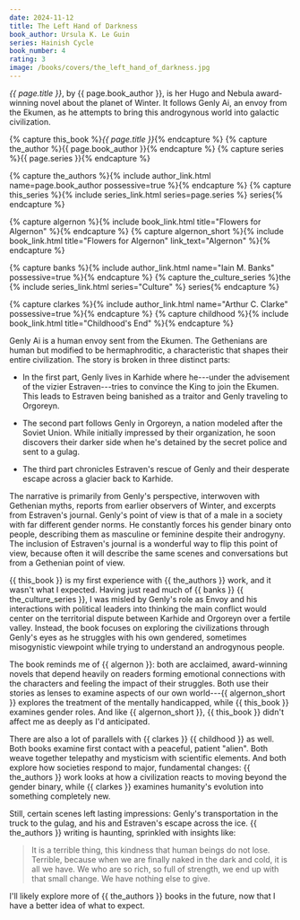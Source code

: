 ```yaml
---
date: 2024-11-12
title: The Left Hand of Darkness
book_author: Ursula K. Le Guin
series: Hainish Cycle
book_number: 4
rating: 3
image: /books/covers/the_left_hand_of_darkness.jpg
---
```


<cite class="book-title">{{ page.title }}</cite>, by <span
class="author-name">{{ page.book_author }}</span>, is her Hugo and Nebula
award-winning novel about the planet of Winter. It follows Genly Ai, an envoy
from the Ekumen, as he attempts to bring this androgynous world into galactic
civilization.

{% capture this_book %}<cite class="book-title">{{ page.title }}</cite>{% endcapture %}
{% capture the_author %}<span class="author-name">{{ page.book_author }}</span>{% endcapture %}
{% capture series %}<span class="book-series">{{ page.series }}</span>{% endcapture %}

{% capture the_authors %}{% include author_link.html name=page.book_author possessive=true %}{% endcapture %}
{% capture this_series %}{% include series_link.html series=page.series %} series{% endcapture %}

{% capture algernon %}{% include book_link.html title="Flowers for Algernon" %}{% endcapture %}
{% capture algernon_short %}{% include book_link.html title="Flowers for Algernon" link_text="Algernon" %}{% endcapture %}

{% capture banks %}{% include author_link.html name="Iain M. Banks" possessive=true %}{% endcapture %}
{% capture the_culture_series %}the {% include series_link.html series="Culture" %} series{% endcapture %}

{% capture clarkes %}{% include author_link.html name="Arthur C. Clarke" possessive=true %}{% endcapture %}
{% capture childhood %}{% include book_link.html title="Childhood's End" %}{% endcapture %}

Genly Ai is a human envoy sent from the Ekumen. The Gethenians are human but
modified to be hermaphroditic, a characteristic that shapes their entire
civilization. The story is broken in three distinct parts:

- In the first part, Genly lives in Karhide where he---under the advisement of
  the vizier Estraven---tries to convince the King to join the Ekumen. This
  leads to Estraven being banished as a traitor and Genly traveling to Orgoreyn.

- The second part follows Genly in Orgoreyn, a nation modeled after the
  Soviet Union. While initially impressed by their organization, he soon
  discovers their darker side when he's detained by the secret police and
  sent to a gulag.

- The third part chronicles Estraven's rescue of Genly and their desperate
  escape across a glacier back to Karhide.

The narrative is primarily from Genly's perspective, interwoven with Gethenian
myths, reports from earlier observers of Winter, and excerpts from Estraven's
journal. Genly's point of view is that of a male in a society with far
different gender norms. He constantly forces his gender binary onto people,
describing them as masculine or feminine despite their androgyny. The
inclusion of Estraven's journal is a wonderful way to flip this point of view,
because often it will describe the same scenes and conversations but from a
Gethenian point of view.

{{ this_book }} is my first experience with {{ the_authors }} work, and it
wasn't what I expected. Having just read much of {{ banks }} {{
the_culture_series }}, I was misled by Genly's role as Envoy and his
interactions with political leaders into thinking the main conflict would
center on the territorial dispute between Karhide and Orgoreyn over a fertile
valley. Instead, the book focuses on exploring the civilizations through
Genly's eyes as he struggles with his own gendered, sometimes misogynistic
viewpoint while trying to understand an androgynous people.

The book reminds me of {{ algernon }}: both are acclaimed, award-winning
novels that depend heavily on readers forming emotional connections with the
characters and feeling the impact of their struggles. Both use their stories
as lenses to examine aspects of our own world---{{ algernon_short }} explores
the treatment of the mentally handicapped, while {{ this_book }} examines
gender roles. And like {{ algernon_short }}, {{ this_book }} didn't affect me
as deeply as I'd anticipated.

There are also a lot of parallels with {{ clarkes }} {{ childhood }} as well.
Both books examine first contact with a peaceful, patient "alien". Both weave
together telepathy and mysticism with scientific elements. And both explore
how societies respond to major, fundamental changes: {{ the_authors }} work
looks at how a civilization reacts to moving beyond the gender binary, while
{{ clarkes }} examines humanity's evolution into something completely new.

Still, certain scenes left lasting impressions: Genly's transportation
in the truck to the gulag, and his and Estraven's escape across the ice. {{
the_authors }} writing is haunting, sprinkled with insights like:

> It is a terrible thing, this kindness that human beings do not lose.
> Terrible, because when we are finally naked in the dark and cold, it is all
> we have. We who are so rich, so full of strength, we end up with that small
> change. We have nothing else to give.

I'll likely explore more of {{ the_authors }} books in the future, now that I
have a better idea of what to expect.
